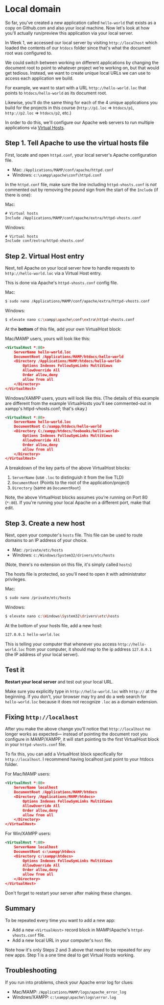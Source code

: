 # Local domain

So far, you've created a new application called `hello-world` that exists as a copy on Github.com and also your local machine. Now let's look at how you'll actually run/preview this application via your local server.

In Week 1, we accessed our local server by visiting `http://localhost` which loaded the contents of our `htdocs` folder since that's what the document root was configured to.

We could switch between working on different applications by changing the document root to point to whatever project we're working on, but that would get tedious. Instead, we want to create unique local URLs we can use to access each application we build.

For example, we want to start with a URL `http://hello-world.loc` that points to `htdocs/hello-world` as its document root.

Likewise, you'll do the same thing for each of the 4 unique applications you build for the projects in this course (`http://p1.loc` => `htdocs/p1`, `http://p2.loc` => `htdocs/p2`, etc.)

In order to do this, we'll configure our Apache web servers to run multiple applications via [Virtual Hosts](https://httpd.apache.org/docs/2.4/vhosts/). 


## Step 1. Tell Apache to use the virtual hosts file

First, locate and open `httpd.conf`, your local server's Apache configuration file.

* Mac: `/Applications/MAMP/conf/apache/httpd.conf`
* Windows: `c:\xampp\apache\conf\httpd.conf`

In the `httpd.conf` file, make sure the line including `httpd-vhosts.conf` is *not* commented out by removing the pound sign from the start of the `Include` (if there is one):

Mac:
```xml
# Virtual hosts
Include /Applications/MAMP/conf/apache/extra/httpd-vhosts.conf
```

Windows:
```xml
# Virtual hosts
Include conf/extra/httpd-vhosts.conf
```


## Step 2. Virtual Host entry

Next, tell Apache on your local server how to handle requests to `http://hello-world.loc` via a Virtual Host entry.

This is done via Apache's `httpd-vhosts.conf` config file.

Mac:
```bash
$ sudo nano /Applications/MAMP/conf/apache/extra/httpd-vhosts.conf
```

Windows:
```bash
$ elevate nano c:\xampp\apache\conf\extra\httpd-vhosts.conf
```

At the __bottom__ of this file, add your own VirtualHost block:

Mac/MAMP users, yours will look like this:
```xml
<VirtualHost *:80>
    ServerName hello-world.loc
    DocumentRoot /Applications/MAMP/htdocs/hello-world
    <Directory /Applications/MAMP/htdocs/hello-world>
        Options Indexes FollowSymLinks MultiViews
        AllowOverride All
        Order allow,deny
        allow from all
    </Directory>
</VirtualHost>
```

Windows/XAMPP users, yours will look like this. (The details of this example are different from the example VirtualHosts you'll see commented-out in xampp's httpd-vhosts.conf; that's okay.)

```xml
<VirtualHost *:80>
    ServerName hello-world.loc
    DocumentRoot C:/xampp/htdocs/hello-world
    <Directory C:/xampp/htdocs/foobooks/hello-world>
        Options Indexes FollowSymLinks MultiViews
        AllowOverride All
        Order allow,deny
        allow from all
    </Directory>
</VirtualHost>
```


A breakdown of the key parts of the above VirtualHost blocks:
1. `ServerName` (use `.loc` to distinguish it from the live TLD)
2. `DocumentRoot` (Points to the root of the application/project)
3. `Directory` (same as `DocumentRoot`)

Note, the above VirtualHost blocks assumes you're running on Port 80 (`*:80`). If you're running your local Apache on a different port, make that edit.


## Step 3. Create a new host

Next, open your computer's `hosts` file. This file can be used to route domains to an IP address of your choice.

* Mac: `/private/etc/hosts`
* Windows: `c:/Windows/System32/drivers/etc/hosts`

(Note, there's no extension on this file, it's simply called `hosts`)

The hosts file is protected, so you'll need to open it with administrator privileges.

Mac:
```bash
$ sudo nano /private/etc/hosts
```

Windows:
```bash
$ elevate nano c:\Windows\System32\drivers\etc\hosts
```

At the bottom of your hosts file, add a new host:

```xml
127.0.0.1 hello-world.loc
```

This is telling your computer that whenever you access `http://hello-world.loc` from your computer, it should map to the ip address `127.0.0.1` (the IP address of your local server).




## Test it 
**Restart your local server** and test out your local URL.

Make sure you explicitly type in `http://hello-world.loc` with `http://` at the beginning. If you don't, your browser may try and do a web search for `hello-world.loc` because it does not recognize `.loc` as a domain extension.


## Fixing `http://localhost`
After you make the above change you'll notice that `http://localhost` no longer works as expected&mdash; instead of pointing the document root you configure in MAMP/XAMPP, it will start pointing to the first VirtualHost block in your `httpd-vhosts.conf` file.

To fix this, you can add a VirtualHost block specifically for `http://localhost`. I recommend having localhost just point to your htdocs folder.

For Mac/MAMP users:
```xml
<VirtualHost *:80>
    ServerName localhost
    DocumentRoot /Applications/MAMP/htdocs
    <Directory /Applications/MAMP/htdocs>
        Options Indexes FollowSymLinks MultiViews
        AllowOverride All
        Order allow,deny
        allow from all
    </Directory>
</VirtualHost>
```

For Win/XAMPP users:
```xml
<VirtualHost *:80>
    ServerName localhost
    DocumentRoot c:\xampp\htdocs
    <Directory c:\xampp\htdocs>
        Options Indexes FollowSymLinks MultiViews
        AllowOverride All
        Order allow,deny
        allow from all
    </Directory>
</VirtualHost>
```

Don't forget to restart your server after making these changes.


## Summary
To be repeated every time you want to add a new app:

+ Add a new `<VirtualHost>` record block in MAMP/Apache's `httpd-vhosts.conf` file.
+ Add a new local URL in your computer's `host` file.


Note how it's only Steps 2 and 3 above that need to be repeated for any new apps. Step 1 is a one time deal to get Virtual Hosts working.


## Troubleshooting
If you run into problems, check your Apache error log for clues:

+ Mac/MAMP: `/Applications/MAMP/logs/apache_error_log`
+ Windows/XAMPP: `c:\xampp\apache\logs\error.log`
